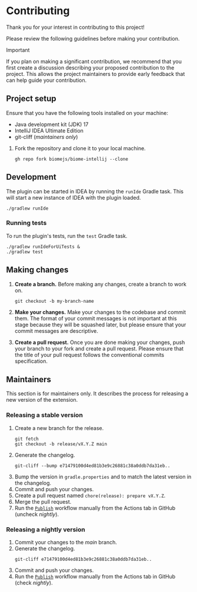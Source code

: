 # Contributing

Thank you for your interest in contributing to this project! 

Please review the following guidelines before making your contribution.

> [!IMPORTANT]
> If you plan on making a significant contribution, we recommend that you first create a discussion describing your proposed contribution to the project. This allows the project maintainers to provide early feedback that can help guide your contribution.

## Project setup

Ensure that you have the following tools installed on your machine:

- Java development kit (JDK) 17
- IntelliJ IDEA Ultimate Edition
- git-cliff (_maintainers only_)

1. Fork the repository and clone it to your local machine.
   ```shell
   gh repo fork biomejs/biome-intellij --clone
   ```

## Development

The plugin can be started in IDEA by running the `runIde` Gradle task. This will start a new instance of IDEA with the plugin loaded.

```shell
./gradlew runIde
```

### Running tests

To run the plugin's tests, run the `test` Gradle task.

```shell
./gradlew runIdeForUiTests &
./gradlew test
```

## Making changes

1. **Create a branch.** Before making any changes, create a branch to work on.
   ```shell
   git checkout -b my-branch-name
   ```
2. **Make your changes.** Make your changes to the codebase and commit them. The format of your commit messages is not important at this stage because they will be squashed later, but please ensure that your commit messages are descriptive.

3. **Create a pull request.** Once you are done making your changes, push your branch to your fork and create a pull request. Please ensure that the title of your pull request follows the conventional commits specification.

## Maintainers

This section is for maintainers only. It describes the process for releasing a new version of the extension.

### Releasing a stable version

1. Create a new branch for the release.
   ```shell
   git fetch
   git checkout -b release/vX.Y.Z main
   ```
2. Generate the changelog.
   ```shell
   git-cliff --bump e71479100d4ed81b3e9c26881c38a0ddb7da31eb..
   ```
3. Bump the version in `gradle.properties` and to match the latest version in the changelog.
4. Commit and push your changes.
5. Create a pull request named `chore(release): prepare vX.Y.Z`.
6. Merge the pull request.
7. Run the [`Publish`](https://github.com/biomejs/biome-intellij/actions/workflows/publish.yaml) workflow manually from the Actions tab in GitHub (uncheck _nightly_).

### Releasing a nightly version

1. Commit your changes to the _main_ branch.
2. Generate the changelog.
   ```shell
   git-cliff e71479100d4ed81b3e9c26881c38a0ddb7da31eb..
   ```
3. Commit and push your changes.
4. Run the [`Publish`](https://github.com/biomejs/biome-intellij/actions/workflows/publish.yaml) workflow manually from the Actions tab in GitHub (check _nightly_).